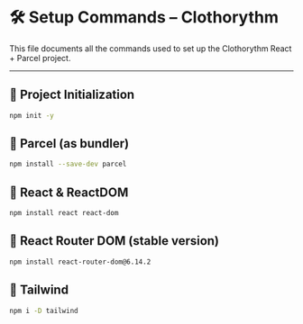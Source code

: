 # 🛠️ Setup Commands – Clothorythm

This file documents all the commands used to set up the Clothorythm React + Parcel project.

---

## 🔰 Project Initialization

```bash
npm init -y
```

## 🔰 Parcel (as bundler)

```bash
npm install --save-dev parcel
```

## 🔰 React & ReactDOM

```bash
npm install react react-dom
```

## 🔰 React Router DOM (stable version)
```bash
npm install react-router-dom@6.14.2
```

## 🔰 Tailwind 
```bash
npm i -D tailwind
```

    
